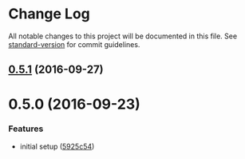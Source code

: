 # Change Log

All notable changes to this project will be documented in this file. See [standard-version](https://github.com/conventional-changelog/standard-version) for commit guidelines.

<a name="0.5.1"></a>
## [0.5.1](https://github.com/sinnerschrader/schlump/compare/v0.5.0...v0.5.1) (2016-09-27)



<a name="0.5.0"></a>
# 0.5.0 (2016-09-23)


### Features

* initial setup ([5925c54](https://github.com/sinnerschrader/schlump/commit/5925c54))
